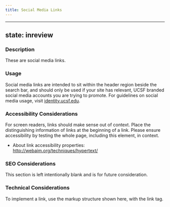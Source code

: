 ```yaml
---
title: Social Media Links
---
```


---
state: inreview
---

### Description
These are social media links.

### Usage
Social media links are intended to sit within the header region beside the search bar, and should only be used if your site has relevant, UCSF branded social media accounts you are trying to promote. For guidelines on social media usage, visit <a href="https://identity.ucsf.edu" target="_blank">identity.ucsf.edu</a>.

### Accessibility Considerations
For screen readers, links should make sense out of context. Place the distinguishing information of links at the beginning of a link. Please ensure accessibility by testing the whole page, including this element, in context.

* About link accessibility properties: http://webaim.org/techniques/hypertext/

### SEO Considerations
This section is left intentionally blank and is for future consideration.

### Technical Considerations
To implement a link, use the markup structure shown here, with the link tag.
